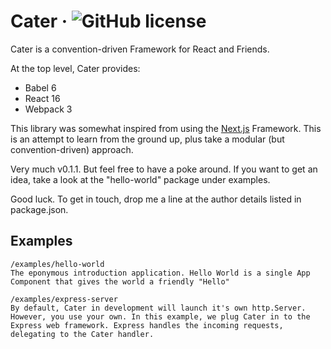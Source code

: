 # Cater &middot; ![GitHub license](https://img.shields.io/badge/license-MIT-blue.svg)

Cater is a convention-driven Framework for React and Friends.

At the top level, Cater provides:

- Babel 6
- React 16
- Webpack 3

This library was somewhat inspired from using the [Next.js](https://github.com/zeit/next.js/) Framework. This is an attempt to learn from the ground up, plus take a modular (but convention-driven) approach.

Very much v0.1.1. But feel free to have a poke around. If you want to get an idea, take a look at the "hello-world" package under examples.

Good luck. To get in touch, drop me a line at the author details listed in package.json.

## Examples

    /examples/hello-world
    The eponymous introduction application. Hello World is a single App Component that gives the world a friendly "Hello"

    /examples/express-server
    By default, Cater in development will launch it's own http.Server. However, you use your own. In this example, we plug Cater in to the Express web framework. Express handles the incoming requests, delegating to the Cater handler.
